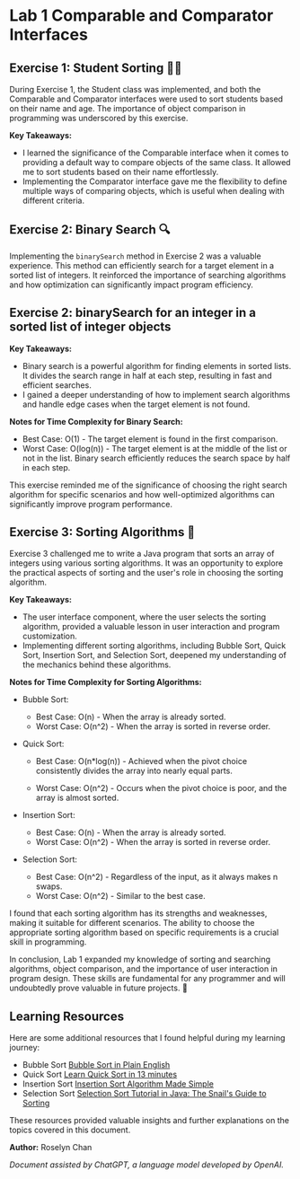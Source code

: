 # Lab 1 Comparable and Comparator Interfaces

## Exercise 1: Student Sorting 🧑‍🎓

During Exercise 1, the Student class was implemented, and both the Comparable and Comparator interfaces were used to sort students based on their name and age. The importance of object comparison in programming was underscored by this exercise.

**Key Takeaways:**

* I learned the significance of the Comparable interface when it comes to providing a default way to compare objects of the same class. It allowed me to sort students based on their name effortlessly.
* Implementing the Comparator interface gave me the flexibility to define multiple ways of comparing objects, which is useful when dealing with different criteria.
## Exercise 2: Binary Search 🔍

Implementing the `binarySearch` method in Exercise 2 was a valuable experience. This method can efficiently search for a target element in a sorted list of integers. It reinforced the importance of searching algorithms and how optimization can significantly impact program efficiency.

## Exercise 2:  binarySearch for an integer in a sorted list of integer objects

**Key Takeaways:**

* Binary search is a powerful algorithm for finding elements in sorted lists. It divides the search range in half at each step, resulting in fast and efficient searches.
* I gained a deeper understanding of how to implement search algorithms and handle edge cases when the target element is not found.

**Notes for Time Complexity for Binary Search:**

* Best Case: O(1) - The target element is found in the first comparison.
* Worst Case: O(log(n)) - The target element is at the middle of the list or not in the list. Binary search efficiently reduces the search space by half in each step.

This exercise reminded me of the significance of choosing the right search algorithm for specific scenarios and how well-optimized algorithms can significantly improve program performance.

## Exercise 3: Sorting Algorithms 🔄

Exercise 3 challenged me to write a Java program that sorts an array of integers using various sorting algorithms. It was an opportunity to explore the practical aspects of sorting and the user's role in choosing the sorting algorithm.

**Key Takeaways:**

* The user interface component, where the user selects the sorting algorithm, provided a valuable lesson in user interaction and program customization.
* Implementing different sorting algorithms, including Bubble Sort, Quick Sort, Insertion Sort, and Selection Sort, deepened my understanding of the mechanics behind these algorithms.

**Notes for Time Complexity for Sorting Algorithms:**

- Bubble Sort:
	- Best Case: O(n) - When the array is already sorted.
	- Worst Case: O(n^2) - When the array is sorted in reverse order.

- Quick Sort:
	- Best Case: O(n*log(n)) - Achieved when the pivot choice consistently divides the array into nearly equal parts.
	
	- Worst Case: O(n^2) - Occurs when the pivot choice is poor, and the array is almost sorted.

- Insertion Sort:
	- Best Case: O(n) - When the array is already sorted.
	- Worst Case: O(n^2) - When the array is sorted in reverse order.

- Selection Sort:
	- Best Case: O(n^2) - Regardless of the input, as it always makes n swaps.
	- Worst Case: O(n^2) - Similar to the best case.

I found that each sorting algorithm has its strengths and weaknesses, making it suitable for different scenarios. The ability to choose the appropriate sorting algorithm based on specific requirements is a crucial skill in programming.

In conclusion, Lab 1 expanded my knowledge of sorting and searching algorithms, object comparison, and the importance of user interaction in program design. These skills are fundamental for any programmer and will undoubtedly prove valuable in future projects. 🚀


## Learning Resources

Here are some additional resources that I found helpful during my learning journey:

- Bubble Sort [Bubble Sort in Plain English](https://youtu.be/uJLwnsLn0_Q?si=WC2gzM7OGI1I6K7o)
- Quick Sort [Learn Quick Sort in 13 minutes](https://youtu.be/Vtckgz38QHs?si=jZmJvsNAgxYgoBtq)
- Insertion Sort [Insertion Sort Algorithm Made Simple](https://youtu.be/nKzEJWbkPbQ?si=6Z1h-w0fh6MdJJsr)
- Selection Sort [Selection Sort Tutorial in Java: The Snail's Guide to Sorting](https://www.youtube.com/watch?v=dsqsnngsoD8)


These resources provided valuable insights and further explanations on the topics covered in this document.

**Author:** Roselyn Chan

*Document assisted by ChatGPT, a language model developed by OpenAI.*